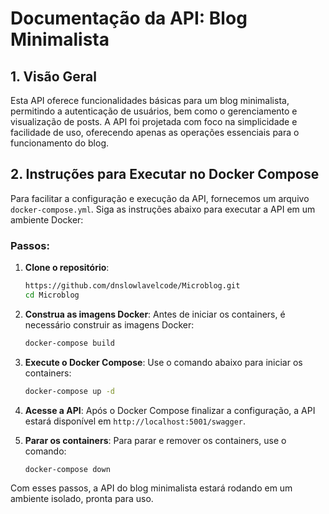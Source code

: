 # Documentação da API: Blog Minimalista

## 1. Visão Geral
Esta API oferece funcionalidades básicas para um blog minimalista, permitindo a autenticação de usuários, bem como o gerenciamento e visualização de posts. A API foi projetada com foco na simplicidade e facilidade de uso, oferecendo apenas as operações essenciais para o funcionamento do blog.

## 2. Instruções para Executar no Docker Compose

Para facilitar a configuração e execução da API, fornecemos um arquivo `docker-compose.yml`. Siga as instruções abaixo para executar a API em um ambiente Docker:

### Passos:
1. **Clone o repositório**:
   ```bash
   https://github.com/dnslowlavelcode/Microblog.git
   cd Microblog
   ```

2. **Construa as imagens Docker**:
   Antes de iniciar os containers, é necessário construir as imagens Docker:
   ```bash
   docker-compose build
   ```

3. **Execute o Docker Compose**:
   Use o comando abaixo para iniciar os containers:
   ```bash
   docker-compose up -d
   ```

4. **Acesse a API**:
   Após o Docker Compose finalizar a configuração, a API estará disponível em `http://localhost:5001/swagger`.

5. **Parar os containers**:
   Para parar e remover os containers, use o comando:
   ```bash
   docker-compose down
   ```

Com esses passos, a API do blog minimalista estará rodando em um ambiente isolado, pronta para uso.
